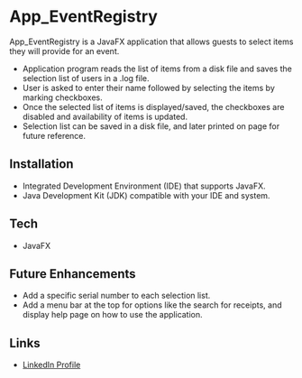 # App_EventRegistry
App_EventRegistry is a JavaFX application that allows guests to select items they will provide for an event.
* Application program reads the list of items from a disk file and saves the selection list of users in a .log file. 
* User is asked to enter their name followed by selecting the items by marking checkboxes. 
* Once the selected list of items is displayed/saved, the checkboxes are disabled and availability of items is updated. 
* Selection list can be saved in a disk file, and later printed on page for future reference.
## Installation 
* Integrated Development Environment (IDE) that supports JavaFX.
* Java Development Kit (JDK) compatible with your IDE and system.
## Tech
* JavaFX
## Future Enhancements 
* Add a specific serial number to each selection list. 
* Add a menu bar at the top for options like the search for receipts, and display help page on how to use the application.
## Links
* [LinkedIn Profile](https://www.linkedin.com/in/singhperry01/)
